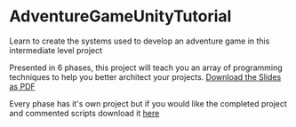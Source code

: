 # AdventureGameUnityTutorial
Learn to create the systems used to develop an adventure game in this intermediate level project


Presented in 6 phases, this project will teach you an array of programming techniques to help you better architect your projects.
[Download the Slides as PDF](https://oc.unity3d.com/index.php/s/wCRC5C2WrNdvuBQ?_ga=1.17252349.551256492.1487683633)

Every phase has it's own project but if you would like the completed project and commented scripts
download it [here](https://www.assetstore.unity3d.com/en/?_ga=1.53933804.551256492.1487683633#!/content/76216)

